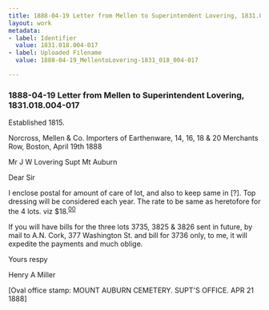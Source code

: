 ```yaml
---
title: 1888-04-19 Letter from Mellen to Superintendent Lovering, 1831.018.004-017
layout: work
metadata:
- label: Identifier
  value: 1831.018.004-017
- label: Uploaded Filename
  value: 1888-04-19_MellentoLovering-1831_018_004-017

---
```

<div class="pages">
<div id="page-25083636">
<h3><a name="page-25083636">1888-04-19 Letter from Mellen to Superintendent Lovering, 1831.018.004-017</a></h3>
<div class="page-content">
<p>Established <date when='1815'>1815</date>.</p>
<p>Norcross, Mellen &amp; Co.<span class='line-break'> </span>Importers of Earthenware,<span class='line-break'> </span>14, 16, 18 &amp; 20 Merchants Row,<span class='line-break'> </span>Boston, <date when='1888-04-19'>April 19th 1888</date></p>
<p>Mr J W Lovering Supt<span class='line-break'> </span>Mt Auburn</p>
<p>Dear Sir</p>
<p>I enclose postal for<span class='line-break'> </span>amount of care of lot, and also to keep same<span class='line-break'> </span>in [?]. Top dressing will be considered each<span class='line-break'> </span>year. The rate to be same as heretofore for the<span class='line-break'> </span>4 lots. viz $18.<sup><u>00</u></sup></p>
<p>If you will have bills for the<span class='line-break'> </span>three lots 3735, 3825 &amp; 3826 sent in future, by<span class='line-break'> </span>mail to A.N. Cork, 377 Washington St. and<span class='line-break'> </span>bill for 3736 only, to me, it will expedite the<span class='line-break'> </span>payments and much oblige.</p>
<p>Yours respy</p>
<p>Henry A Miller</p>
<p>[Oval office stamp:<span class='line-break'> </span>MOUNT AUBURN CEMETERY.<span class='line-break'> </span>SUPT'S OFFICE.<span class='line-break'> </span><date when='1888-04-21'>APR 21 1888</date>]</p>
</div>
</div>
<br />
</div>
